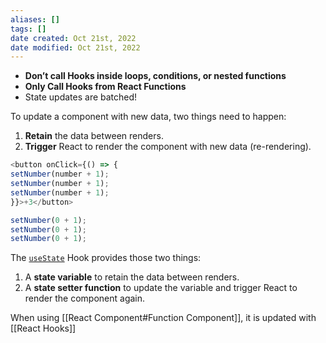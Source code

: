 ```yaml
---
aliases: []
tags: []
date created: Oct 21st, 2022
date modified: Oct 21st, 2022
---
```

- **Don’t call Hooks inside loops, conditions, or nested functions**
- **Only Call Hooks from React Functions**
- State updates are batched!

To update a component with new data, two things need to happen:

1. **Retain** the data between renders.
2. **Trigger** React to render the component with new data (re-rendering).

```js
<button onClick={() => {
setNumber(number + 1);
setNumber(number + 1);
setNumber(number + 1);
}}>+3</button>

setNumber(0 + 1);
setNumber(0 + 1);
setNumber(0 + 1);
```

The [`useState`](https://beta.reactjs.org/apis/react/useState) Hook provides those two things:

1. A **state variable** to retain the data between renders.
2. A **state setter function** to update the variable and trigger React to render the component again.

When using [[React Component#Function Component]], it is updated with [[React Hooks]]
